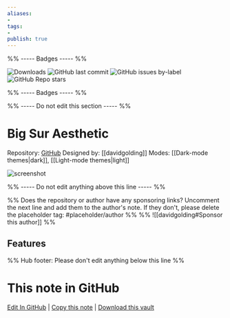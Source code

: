```yaml
---
aliases:
- 
tags: 
- 
publish: true
---
```


%% ----- Badges ----- %%

![Downloads](https://img.shields.io/badge/downloads-53078-573E7A?style=for-the-badge&logo=)
![GitHub last commit](https://img.shields.io/github/last-commit/davidgolding/obsidian-big-sur-aesthetic?color=573E7A&label=last%20update&logo=github&style=for-the-badge)
![GitHub issues by-label](https://img.shields.io/github/issues/davidgolding/obsidian-big-sur-aesthetic/help%20wanted?color=573E7A&logo=github&style=for-the-badge) 
![GitHub Repo stars](https://img.shields.io/github/stars/davidgolding/obsidian-big-sur-aesthetic?color=573E7A&logo=github&style=for-the-badge)

%% ----- Badges ----- %%

%% ----- Do not edit this section ----- %%

# Big Sur Aesthetic

Repository: [GitHub](https://github.com/davidgolding/obsidian-big-sur-aesthetic)
Designed by: [[davidgolding]]
Modes: [[Dark-mode themes|dark]], [[Light-mode themes|light]]



![screenshot](https://github.com/davidgolding/obsidian-big-sur-aesthetic/raw/main/screenshot-hybrid.png)

%% ----- Do not edit anything above this line ----- %% 

%% Does the repository or author have any sponsoring links? Uncomment the next line and add them to the author's note. If they don't, please delete the placeholder tag: #placeholder/author %%
%% ![[davidgolding#Sponsor this author]] %%


## Features



%% Hub footer: Please don't edit anything below this line %%

# This note in GitHub

<span class="git-footer">[Edit In GitHub](https://github.dev/obsidian-community/obsidian-hub/blob/main/02%20-%20Community%20Expansions/02.05%20All%20Community%20Expansions/Themes/Big%20Sur%20Aesthetic.md "git-hub-edit-note") | [Copy this note](https://raw.githubusercontent.com/obsidian-community/obsidian-hub/main/02%20-%20Community%20Expansions/02.05%20All%20Community%20Expansions/Themes/Big%20Sur%20Aesthetic.md "git-hub-copy-note") | [Download this vault](https://github.com/obsidian-community/obsidian-hub/archive/refs/heads/main.zip "git-hub-download-vault") </span>
